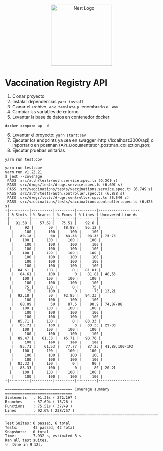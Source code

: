 <p align="center">
  <a href="http://nestjs.com/" target="blank"><img src="https://nestjs.com/img/logo-small.svg" width="200" alt="Nest Logo" /></a>
</p>


# Vaccination Registry API

1. Clonar proyecto
2. Instalar dependencias ```yarn install```
3. Clonar el archivo ```.env.template``` y renombrarlo a ```.env```
4. Cambiar las variables de entorno
5. Levantar la base de datos en contenedor docker
```
docker-compose up -d
```

6. Levantar el proyecto: ```yarn start:dev```
7. Ejecutar los endpoints ya sea en swagger (http://localhost:3000/api) o importarlo en postman (API_Documentation.postman_collection.json)
8. Ejecutar pruebas unitarias:
```
yarn run test:cov
```
```
yarn run test:cov
yarn run v1.22.21
$ jest --coverage
 PASS  src/auth/tests/auth.service.spec.ts (6.569 s)
 PASS  src/drugs/tests/drugs.service.spec.ts (6.697 s)
 PASS  src/vaccinations/tests/vaccinations.service.spec.ts (6.749 s)
 PASS  src/auth/tests/auth.controller.spec.ts (6.828 s)
 PASS  src/drugs/tests/drugs.controller.spec.ts (6.846 s)
 PASS  src/vaccinations/tests/vaccinations.controller.spec.ts (6.925 s)
-|---------|----------|---------|---------|-------------------
 | % Stmts | % Branch | % Funcs | % Lines | Uncovered Line #s
-|---------|----------|---------|---------|-------------------
 |   91.58 |    57.69 |   75.51 |    92.6 |
  |      92 |       60 |   88.88 |   95.12 |
   |     100 |      100 |     100 |     100 |
   |   89.18 |       60 |   83.33 |   93.33 | 75-76
  |     100 |      100 |     100 |     100 |
   |     100 |      100 |     100 |     100 |
   |     100 |      100 |     100 |     100 |
  |     100 |      100 |     100 |     100 |
   |     100 |      100 |     100 |     100 |
   |     100 |      100 |     100 |     100 |
   |     100 |      100 |     100 |     100 |
  |   84.61 |      100 |       0 |   81.81 |
   |   84.61 |      100 |       0 |   81.81 | 48,53
  |     100 |      100 |     100 |     100 |
   |     100 |      100 |     100 |     100 |
  |      75 |      100 |       0 |      75 |
   |      75 |      100 |       0 |      75 | 13,21
  |   92.18 |       50 |   92.85 |   94.33 |
   |     100 |      100 |     100 |     100 |
   |   88.09 |       50 |    87.5 |    90.9 | 74,87-88
  |     100 |      100 |     100 |     100 |
   |     100 |      100 |     100 |     100 |
   |     100 |      100 |     100 |     100 |
  |   85.71 |      100 |       0 |   83.33 |
   |   85.71 |      100 |       0 |   83.33 | 29-30
  |     100 |      100 |     100 |     100 |
   |     100 |      100 |     100 |     100 |
  |   89.47 |    61.53 |   85.71 |   90.76 |
   |     100 |      100 |     100 |     100 |
   |   85.71 |    61.53 |   77.77 |   87.23 | 41,89,100-103
  |     100 |      100 |     100 |     100 |
   |     100 |      100 |     100 |     100 |
   |     100 |      100 |     100 |     100 |
  |   83.33 |      100 |       0 |      80 |
   |   83.33 |      100 |       0 |      80 | 20-21
  |     100 |      100 |     100 |     100 |
   |     100 |      100 |     100 |     100 |
-|---------|----------|---------|---------|-------------------

=============================== Coverage summary ===============================
Statements   : 91.58% ( 272/297 )
Branches     : 57.69% ( 15/26 )
Functions    : 75.51% ( 37/49 )
Lines        : 92.6% ( 238/257 )
================================================================================

Test Suites: 6 passed, 6 total
Tests:       42 passed, 42 total
Snapshots:   0 total
Time:        7.932 s, estimated 8 s
Ran all test suites.
✨  Done in 9.12s.
```